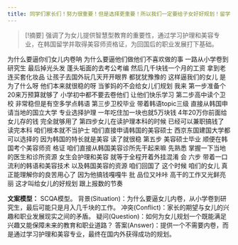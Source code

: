 ```yaml
---
title: 同学们家长们！努力很重要！但是选择更重要！所以我们一定要给子女好好规划！留学 
---
```

 > [!摘要]
强调了为女儿提供智慧型教育的重要性，通过学习护理和美容专业，在韩国留学并取得美容师资格证，为回国后的职业发展打下基础。

为什么要逼你们女儿内卷呐
为什么要逼他们做他们不喜欢做的事
一路从小学卷到研究生
最后掉光头发
蓬头垢面的去考公考编
然后几千块钱一个月的工资
拿到老
连买套化妆品
让孩子去国外玩几天开开眼界
都犹犹豫豫的
这样逼我们的女儿
是为了什么呀
他们本来就很稳的呀
当爹妈的不会给女儿们规划
我来
第一步准备个20来万预算就够了
小学初中都不要去卷他们
让他们快乐学习
第二步高中读个卫校
非常稳但是有空多学点韩语
第三步卫校毕业
带着韩语topic三级
直接从韩国申请当地的国立大学
专业选择护理
一年吃住加一块也就5万块钱
4年20万你前面给女儿存的钱
完全就够用了
第四步女儿在读护理本科的时候
已经可以兼职搞钱了
读完本科
咱们根本就不当护士
咱们直接申请韩国的美容硕士
西京东国建国大学都可以选择的
因为韩国的特长就是美容
读了就很稳
第五步
美容硕士毕业
顺便在韩国考个美容师资
格证
咱们直接从韩国美容诊所先干起来嘛
先熟悉
掌握一下当地的医生和诊所资源
女生会护理和美容
就等于全程开着外挂混淆
会
六步
带着一口流利的韩语和美容技术
以及韩国美容的资源
咱们回国了
这个时候
咱们的女儿
真正能理解你的良苦用心了
因为他搞钱嘎嘎牛
批
品位又咔咔
高干的工作又光鲜亮丽
这才叫给女儿的好规划
跟上报数的节奏

**文案模型：**
SCQA模型。
背景(Situation)：为什么要逼女儿内卷，从小学卷到研究生，最后可能只是月入几千块的工作。
冲突(Conflict)：家长的期望与女儿的兴趣和职业发展现实之间的矛盾。
疑问(Question)：如何为女儿规划一个既能满足兴趣又能保障未来的教育和职业道路？
答案(Answer)：提供一个不需要内卷，而是通过学习护理和美容专业，最终在国内外获得成功的规划。
